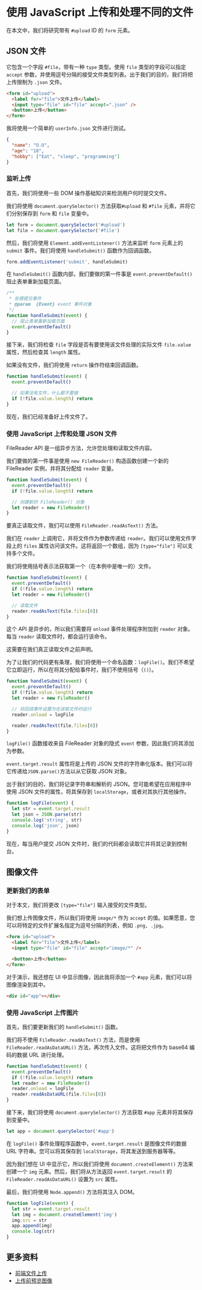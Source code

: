 # 使用 JavaScript 上传和处理不同的文件

在本文中，我们将研究带有 `#upload` ID 的 `form` 元素。

## JSON 文件

它包含一个字段 `#file`，带有一种 `type` 类型。使用 `file` 类型的字段可以指定 `accept` 参数，并使用逗号分隔的接受文件类型列表。出于我们的目的，我们将把上传限制为 `.json` 文件。

```html
<form id="upload">
  <label for="file">文件上传</label>
  <input type="file" id="file" accept=".json" />
  <button>上传</button>
</form>
```

我将使用一个简单的 `userInfo.json` 文件进行测试。

```json
{
  "name": "O.O",
  "age": "18",
  "hobby": ["Eat", "sleep", "programming"]
}
```

### 监听上传

首先，我们将使用一些 DOM 操作基础知识来检测用户何时提交文件。

我们将使用 `document.querySelector()` 方法获取`#upload` 和 `#file` 元素，并将它们分别保存到 `form` 和 `file` 变量中。

```js
let form = document.querySelector('#upload')
let file = document.querySelector('#file')
```

然后，我们将使用 `Element.addEventListener()` 方法来监听 `form` 元素上的 `submit` 事件。我们将使用 `handleSubmit()` 函数作为回调函数。

```js
form.addEventListener('submit', handleSubmit)
```

在 `handleSubmit()` 函数内部，我们要做的第一件事是 `event.preventDefault()` 阻止表单重新加载页面。

```js
/**
 * 处理提交事件
 * @param  {Event} event 事件对象
 */
function handleSubmit(event) {
  // 阻止表单重新加载页面
  event.preventDefault()
}
```

接下来，我们将检查 `file` 字段是否有要使用该文件处理的实际文件 `file.value` 属性，然后检查其 `length` 属性。

如果没有文件，我们将使用 `return` 操作符结束回调函数。

```js
function handleSubmit(event) {
  event.preventDefault()

  // 如果没有文件，什么都不要做
  if (!file.value.length) return
}
```

现在，我们已经准备好上传文件了。

### 使用 JavaScript 上传和处理 JSON 文件

FileReader API 是一组异步方法，允许您处理和读取文件内容。

我们要做的第一件事是使用 `new FileReader()` 构造函数创建一个新的 FileReader 实例，并将其分配给 `reader` 变量。

```js
function handleSubmit(event) {
  event.preventDefault()
  if (!file.value.length) return

  // 创建新的 FileReader() 对象
  let reader = new FileReader()
}
```

要真正读取文件，我们可以使用 `FileReader.readAsText()` 方法。

我们在 `reader` 上调用它，并将文件作为参数传递给 `reader`。我们可以使用文件字段上的 `files` 属性访问该文件。这将返回一个数组，因为 `[type="file"]` 可以支持多个文件。

我们将使用括号表示法获取第一个（在本例中是唯一的）文件。

```js
function handleSubmit(event) {
  event.preventDefault()
  if (!file.value.length) return
  let reader = new FileReader()

  // 读取文件
  reader.readAsText(file.files[0])
}
```

这个 API 是异步的，所以我们需要将 `onload` 事件处理程序附加到 `reader` 对象。每当 `reader` 读取文件时，都会运行该命令。

这需要在我们真正读取文件之前声明。

为了让我们的代码更有条理，我们将使用一个命名函数：`logFile()`。我们不希望它立即运行，所以在将其分配给事件时，我们不使用括号（`()`）。

```js
function handleSubmit(event) {
  event.preventDefault()
  if (!file.value.length) return
  let reader = new FileReader()

  // 将回调事件设置为在读取文件时运行
  reader.onload = logFile

  reader.readAsText(file.files[0])
}
```

`logFile()` 函数接收来自 FileReader 对象的隐式 `event` 参数，因此我们将其添加为参数。

`event.target.result` 属性将是上传的 JSON 文件的字符串化版本。我们可以将它传递给`JSON.parse()`方法以从它获取 JSON 对象。

出于我们的目的，我们将记录字符串和解析的 JSON。您可能希望在应用程序中使用 JSON 文件的属性，将其保存到 `localStorage`，或者对其执行其他操作。

```js
function logFile(event) {
  let str = event.target.result
  let json = JSON.parse(str)
  console.log('string', str)
  console.log('json', json)
}
```

现在，每当用户提交 JSON 文件时，我们的代码都会读取它并将其记录到控制台。

## 图像文件

### 更新我们的表单

对于本文，我们将更改 `[type="file"]` 输入接受的文件类型。

我们想上传图像文件，所以我们将使用 `image/*` 作为 `accept` 的值。如果愿意，您可以将特定的文件扩展名指定为逗号分隔的列表，例如 `.png, .jpg`。

```html
<form id="upload">
  <label for="file">文件上传</label>
  <input type="file" id="file" accept="image/*" />

  <button>上传</button>
</form>
```

对于演示，我还想在 UI 中显示图像，因此我将添加一个 `#app` 元素，我们可以将图像渲染到其中。

```html
<div id="app"></div>
```

### 使用 JavaScript 上传图片

首先，我们要更新我们的 `handleSubmit()` 函数。

我们将不使用 `FileReader.readAsText()` 方法，而是使用 `FileReader.readAsDataURL()` 方法，再次传入文件。这将把文件作为 base64 编码的数据 URL 进行处理。

```js
function handleSubmit(event) {
  event.preventDefault()
  if (!file.value.length) return
  let reader = new FileReader()
  reader.onload = logFile
  reader.readAsDataURL(file.files[0])
}
```

接下来，我们将使用 `document.querySelector()` 方法获取 `#app` 元素并将其保存到变量中。

```js
let app = document.querySelector('#app')
```

在 `logFile()` 事件处理程序函数中，`event.target.result` 是图像文件的数据 URL 字符串。您可以将其保存到 `localStorage`，将其发送到服务器等等。

因为我们想在 UI 中显示它，所以我们将使用 `document.createElement()` 方法来创建一个 `img` 元素。然后，我们将从方法返回 `event.target.result` 的 `FileReader.readAsDataURL()` 设置为 `src` 属性。

最后，我们将使用 `Node.append()` 方法将其注入 DOM。

```js
function logFile(event) {
  let str = event.target.result
  let img = document.createElement('img')
  img.src = str
  app.append(img)
  console.log(str)
}
```

## 更多资料

- [前端文件上传](https://www.jianshu.com/p/0846d7d60481)
- [上传前预览图像](https://www.jianshu.com/p/701ca1d6f82e)
